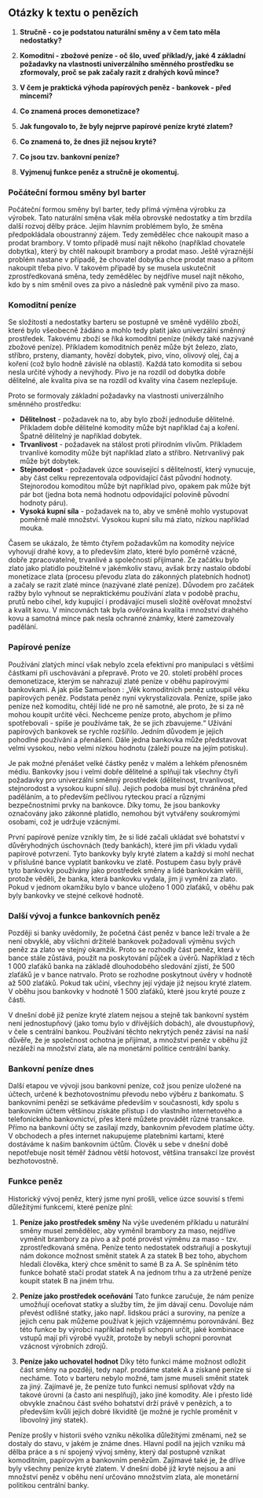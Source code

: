 
## Otázky k textu o penězích

1. **Stručně - co je podstatou naturální směny a v čem tato měla nedostatky?**

2. **Komoditní - zbožové peníze - oč šlo, uveď příklad/y, jaké 4 základní požadavky na vlastnosti univerzálního směnného prostředku se zformovaly, proč se pak začaly razit z drahých kovů mince?**

3. **V čem je praktická výhoda papírových peněz - bankovek - před mincemi?**

4. **Co znamená proces demonetizace?**

5. **Jak fungovalo to, že byly nejprve papírové peníze kryté zlatem?**

6. **Co znamená to, že dnes již nejsou kryté?**

7. **Co jsou tzv. bankovní peníze?**

8. **Vyjmenuj funkce peněz a stručně je okomentuj.**



### Počáteční formou směny byl barter

Počáteční formou směny byl barter, tedy přímá výměna výrobku za výrobek. Tato naturální směna však měla obrovské nedostatky a tím brzdila další rozvoj dělby práce. Jejím hlavním problémem bylo, že směna předpokládala oboustranný zájem. Tedy zemědělec chce nakoupit maso a prodat brambory. V tomto případě musí najít někoho (například chovatele dobytka), který by chtěl nakoupit brambory a prodat maso. Ještě výraznější problém nastane v případě, že chovatel dobytka chce prodat maso a přitom nakoupit třeba pivo. V takovém případě by se musela uskutečnit zprostředkovaná směna, tedy zemědělec by nejdříve musel najít někoho, kdo by s ním směnil oves za pivo a následně pak vyměnil pivo za maso.

### Komoditní peníze

Se složitostí a nedostatky barteru se postupně ve směně vydělilo zboží, které bylo všeobecně žádáno a mohlo tedy platit jako univerzální směnný prostředek. Takovému zboží se říká komoditní peníze (někdy také nazývané zbožové peníze). Příkladem komoditních peněz může být železo, zlato, stříbro, prsteny, diamanty, hovězí dobytek, pivo, víno, olivový olej, čaj a koření (což bylo hodně závislé na oblasti). Každá tato komodita si sebou nesla určité výhody a nevýhody. Pivo je na rozdíl od dobytka dobře dělitelné, ale kvalita piva se na rozdíl od kvality vína časem nezlepšuje. 

Proto se formovaly základní požadavky na vlastnosti univerzálního směnného prostředku:
- **Dělitelnost** - požadavek na to, aby bylo zboží jednoduše dělitelné. Příkladem dobře dělitelné komodity může být například čaj a koření. Špatně dělitelný je například dobytek.
- **Trvanlivost** - požadavek na stálost proti přírodním vlivům. Příkladem trvanlivé komodity může být například zlato a stříbro. Netrvanlivý pak může být dobytek.
- **Stejnorodost** - požadavek úzce související s dělitelností, který vynucuje, aby část celku reprezentovala odpovídající část původní hodnoty. Stejnorodou komoditou může být například pivo, opakem pak může být pár bot (jedna bota nemá hodnotu odpovídající polovině původní hodnoty páru).
- **Vysoká kupní síla** - požadavek na to, aby ve směně mohlo vystupovat poměrně malé množství. Vysokou kupní sílu má zlato, nízkou například mouka.

Časem se ukázalo, že těmto čtyřem požadavkům na komodity nejvíce vyhovují drahé kovy, a to především zlato, které bylo poměrně vzácné, dobře zpracovatelné, trvanlivé a společností přijímané. Ze začátku bylo zlato jako platidlo použitelné v jakémkoliv stavu, avšak brzy nastalo období monetizace zlata (procesu převodu zlata do zákonných platebních hodnot) a začaly se razit zlaté mince (nazývané zlaté peníze). Důvodem pro začátek ražby bylo vyhnout se nepraktickému používání zlata v podobě prachu, prutů nebo cihel, kdy kupující i prodávající museli složitě ověřovat množství a kvalit kovu. V mincovnách tak byla ověřována kvalita i množství drahého kovu a samotná mince pak nesla ochranné známky, které zamezovaly padělání.

### Papírové peníze

Používání zlatých mincí však nebylo zcela efektivní pro manipulaci s většími částkami při uschovávání a přepravě. Proto ve 20. století proběhl proces demonetizace, kterým se nahrazují zlaté peníze v oběhu papírovými bankovkami. A jak píše Samuelson : „Věk komoditních peněz ustoupil věku papírových peněz. Podstata peněz nyní vykrystalizovala. Peníze, spíše jako peníze než komoditu, chtějí lidé ne pro ně samotné, ale proto, že si za ně mohou koupit určité věci. Nechceme peníze proto, abychom je přímo spotřebovali - spíše je používáme tak, že se jich zbavujeme.“ Užívání papírových bankovek se rychle rozšířilo. Jedním důvodem je jejich pohodlné používání a přenášení. Dále jedna bankovka může představovat velmi vysokou, nebo velmi nízkou hodnotu (záleží pouze na jejím potisku). 

Je pak možné přenášet velké částky peněz v malém a lehkém přenosném médiu. Bankovky jsou i velmi dobře dělitelné a splňují tak všechny čtyři požadavky pro univerzální směnný prostředek (dělitelnost, trvanlivost, stejnorodost a vysokou kupní sílu). Jejich podoba musí být chráněna před paděláním, a to především pečlivou ryteckou prací a různými bezpečnostními prvky na bankovce. Díky tomu, že jsou bankovky označovány jako zákonné platidlo, nemohou být vytvářeny soukromými osobami, což je udržuje vzácnými.

První papírové peníze vznikly tím, že si lidé začali ukládat své bohatství v důvěryhodných úschovnách (tedy bankách), které jim při vkladu vydali papírové potvrzení. Tyto bankovky byly kryté zlatem a každý si mohl nechat v příslušné bance vyplatit bankovku ve zlatě. Postupem času byly právě tyto bankovky používány jako prostředek směny a lidé bankovkám věřili, protože věděli, že banka, která bankovku vydala, jim ji vymění za zlato. Pokud v jednom okamžiku bylo v bance uloženo 1 000 zlaťáků, v oběhu pak byly bankovky ve stejné celkové hodnotě.

### Další vývoj a funkce bankovních peněz

Později si banky uvědomily, že početná část peněz v bance leží trvale a že není obvyklé, aby všichni držitelé bankovek požadovali výměnu svých peněz za zlato ve stejný okamžik. Proto se rozhodly část peněz, která v bance stále zůstává, použít na poskytování půjček a úvěrů. Například z těch 1 000 zlaťáků banka na základě dlouhodobého sledování zjistí, že 500 zlaťáků je v bance natrvalo. Proto se rozhodne poskytnout úvěry v hodnotě až 500 zlaťáků. Pokud tak učiní, všechny její výdaje již nejsou kryté zlatem. V oběhu jsou bankovky v hodnotě 1 500 zlaťáků, které jsou kryté pouze z části.

V dnešní době již peníze kryté zlatem nejsou a stejně tak bankovní systém není jednostupňový (jako tomu bylo v dřívějších dobách), ale dvoustupňový, v čele s centrální bankou. Používání těchto nekrytých peněz závisí na naší důvěře, že je společnost ochotna je přijímat, a množství peněz v oběhu již nezáleží na množství zlata, ale na monetární politice centrální banky.

### Bankovní peníze dnes

Další etapou ve vývoji jsou bankovní peníze, což jsou peníze uložené na účtech, určené k bezhotovostnímu převodu nebo výběru z bankomatu. S bankovními penězi se setkáváme především v současnosti, kdy spolu s bankovním účtem většinou získáte přístup i do vlastního internetového a telefonického bankovnictví, přes které můžete provádět různé transakce. Přímo na bankovní účty se zasílají mzdy, bankovním převodem platíme účty. V obchodech a přes internet nakupujeme platebními kartami, které dostáváme k našim bankovním účtům. Člověk u sebe v dnešní době nepotřebuje nosit téměř žádnou větší hotovost, většina transakcí lze provést bezhotovostně.

### Funkce peněz

Historický vývoj peněz, který jsme nyní prošli, velice úzce souvisí s třemi důležitými funkcemi, které peníze plní:

1. **Peníze jako prostředek směny**
   Na výše uvedeném příkladu u naturální směny musel zemědělec, aby vyměnil brambory za maso, nejdříve vyměnit brambory za pivo a až poté provést výměnu za maso - tzv. zprostředkovaná směna. Peníze tento nedostatek odstraňují a poskytují nám dokonce možnost směnit statek A za statek B bez toho, abychom hledali člověka, který chce směnit to samé B za A. Se splněním této funkce bohatě stačí prodat statek A na jednom trhu a za utržené peníze koupit statek B na jiném trhu.

2. **Peníze jako prostředek oceňování**
   Tato funkce zaručuje, že nám peníze umožňují oceňovat statky a služby tím, že jim dávají cenu. Dovoluje nám převést odlišné statky, jako např. lidskou práci a suroviny, na peníze a jejich cenu pak můžeme používat k jejich vzájemnému porovnávání. Bez této funkce by výrobci například nebyli schopni určit, jaké kombinace vstupů mají při výrobě využít, protože by nebyli schopni porovnat vzácnost výrobních zdrojů.

3. **Peníze jako uchovatel hodnot**
   Díky této funkci máme možnost odložit část směny na později, tedy např. prodáme statek A a získané peníze si necháme. Toto v barteru nebylo možné, tam jsme museli směnit statek za jiný. Zajímavé je, že peníze tuto funkci nemusí splňovat vždy na takové úrovni (a často ani nesplňují), jako jiné komodity. Ale i přesto lidé obvykle značnou část svého bohatství drží právě v penězích, a to především kvůli jejich dobré likviditě (je možné je rychle proměnit v libovolný jiný statek).

Peníze prošly v historii svého vzniku několika důležitými změnami, než se dostaly do stavu, v jakém je známe dnes. Hlavní podíl na jejich vzniku má dělba práce a s ní spojený vývoj směny, který dal postupně vznikat komoditním, papírovým a bankovním penězům. Zajímavé také je, že dříve byly všechny peníze kryté zlatem. V dnešní době již kryté nejsou a ani množství peněz v oběhu není určováno množstvím zlata, ale monetární politikou centrální banky.

